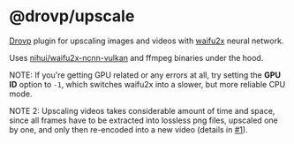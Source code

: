 # @drovp/upscale

[Drovp](https://drovp.app) plugin for upscaling images and videos with [waifu2x](https://github.com/nagadomi/waifu2x) neural network.

Uses [nihui/waifu2x-ncnn-vulkan](https://github.com/nihui/waifu2x-ncnn-vulkan) and ffmpeg binaries under the hood.

NOTE: If you're getting GPU related or any errors at all, try setting the **GPU ID** option to `-1`, which switches waifu2x into a slower, but more reliable CPU mode.

NOTE 2: Upscaling videos takes considerable amount of time and space, since all frames have to be extracted into lossless png files, upscaled one by one, and only then re-encoded into a new video (details in [#1](https://github.com/drovp/upscale/issues/1#issuecomment-1120235110)).
